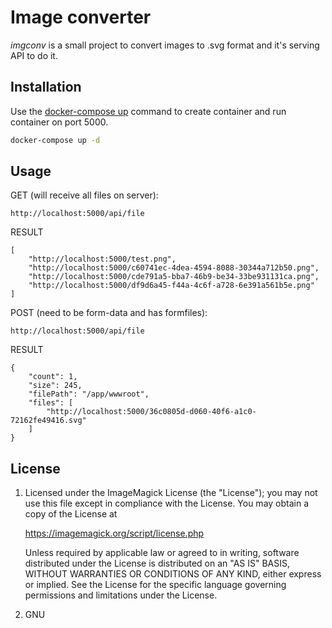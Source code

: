 # Image converter 
_imgconv_ is a small project to convert images to .svg format and it's serving API to do it.


## Installation

Use the [docker-compose up](https://docs.docker.com/compose/reference/up/) command to create container and run container on port 5000.

```bash
docker-compose up -d
```

## Usage

GET (will receive all files on server):
```
http://localhost:5000/api/file
```
RESULT
```
[
    "http://localhost:5000/test.png",
    "http://localhost:5000/c60741ec-4dea-4594-8088-30344a712b50.png",
    "http://localhost:5000/cde791a5-bba7-46b9-be34-33be931131ca.png",
    "http://localhost:5000/df9d6a45-f44a-4c6f-a728-6e391a561b5e.png"
]
```

POST (need to be form-data and has formfiles):
```
http://localhost:5000/api/file
```
RESULT
```
{
    "count": 1,
    "size": 245,
    "filePath": "/app/wwwroot",
    "files": [
        "http://localhost:5000/36c0805d-d060-40f6-a1c0-72162fe49416.svg"
    ]
}
```

## License

1. Licensed under the ImageMagick License (the "License"); you may not use
this file except in compliance with the License.  You may obtain a copy
of the License at

    https://imagemagick.org/script/license.php
    
    Unless required by applicable law or agreed to in writing, software
    distributed under the License is distributed on an "AS IS" BASIS, WITHOUT
    WARRANTIES OR CONDITIONS OF ANY KIND, either express or implied.  See the
    License for the specific language governing permissions and limitations
    under the License.

2. GNU

